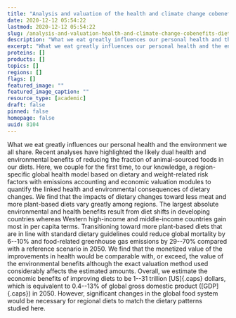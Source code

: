 ```yaml
---
title: "Analysis and valuation of the health and climate change cobenefits of dietary change"
date: 2020-12-12 05:54:22
lastmod: 2020-12-12 05:54:22
slug: /analysis-and-valuation-health-and-climate-change-cobenefits-dietary-change
description: "What we eat greatly influences our personal health and the environment we all share. Recent analyses have highlighted the likely dual health and environmental benefits of reducing the fraction of animal-sourced foods in our diets. Here, we couple for the first time, to our knowledge, a region-specific global health model based on dietary and weight-related risk factors with emissions accounting and economic valuation modules to quantify the linked health and environmental consequences of dietary changes."
excerpt: "What we eat greatly influences our personal health and the environment we all share. Recent analyses have highlighted the likely dual health and environmental benefits of reducing the fraction of animal-sourced foods in our diets. Here, we couple for the first time, to our knowledge, a region-specific global health model based on dietary and weight-related risk factors with emissions accounting and economic valuation modules to quantify the linked health and environmental consequences of dietary changes."
proteins: []
products: []
topics: []
regions: []
flags: []
featured_image: ""
featured_image_caption: ""
resource_type: [academic]
draft: false
pinned: false
homepage: false
uuid: 8104
---
```

What we eat greatly influences our personal health and the environment
we all share. Recent analyses have highlighted the likely dual health
and environmental benefits of reducing the fraction of animal-sourced
foods in our diets. Here, we couple for the first time, to our
knowledge, a region-specific global health model based on dietary and
weight-related risk factors with emissions accounting and economic
valuation modules to quantify the linked health and environmental
consequences of dietary changes. We find that the impacts of dietary
changes toward less meat and more plant-based diets vary greatly among
regions. The largest absolute environmental and health benefits result
from diet shifts in developing countries whereas Western high-income and
middle-income countries gain most in per capita terms. Transitioning
toward more plant-based diets that are in line with standard dietary
guidelines could reduce global mortality by 6--10% and food-related
greenhouse gas emissions by 29--70% compared with a reference scenario
in 2050. We find that the monetized value of the improvements in health
would be comparable with, or exceed, the value of the environmental
benefits although the exact valuation method used considerably affects
the estimated amounts. Overall, we estimate the economic benefits of
improving diets to be 1--31 trillion [US]{.caps} dollars, which is
equivalent to 0.4--13% of global gross domestic product ([GDP]{.caps})
in 2050. However, significant changes in the global food system would be
necessary for regional diets to match the dietary patterns studied here.
